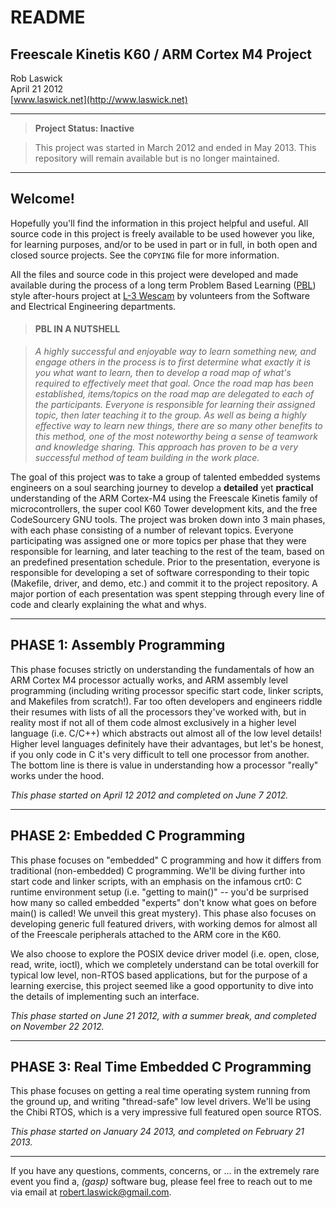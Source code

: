 
# README

## Freescale Kinetis K60 / ARM Cortex M4 Project

Rob Laswick  
April 21 2012    
[www.laswick.net](http://www.laswick.net)

---

> **Project Status: Inactive**

> This project was started in March 2012 and ended in May 2013.  This repository will remain available but is no longer maintained.

---

## Welcome!

Hopefully you'll find the information in this project helpful and useful.  All source code in this project is freely available to be used however you like, for learning purposes, and/or to be used in part or in full, in both open and closed source projects.  See the `COPYING` file for more information.

All the files and source code in this project were developed and made available during the process of a long term Problem Based Learning ([PBL](http://en.wikipedia.org/wiki/Problem-based_learning)) style after-hours project at [L-3 Wescam](http://www.wescam.com) by volunteers from the Software and Electrical Engineering departments.

>#### PBL IN A NUTSHELL

>_A highly successful and enjoyable way to learn something new, and engage others in the process is to first determine what exactly it is you what want to learn, then to develop a road map of what's required to effectively meet that goal.  Once the road map has been established, items/topics on the road map are delegated to each of the participants.  Everyone is responsible for learning their assigned topic, then later teaching it to the group.  As well as being a highly effective way to learn new things, there are so many other benefits to this method, one of the most noteworthy being a sense of teamwork and knowledge sharing.  This approach has proven to be a very successful method of team building in the work place._


The goal of this project was to take a group of talented embedded systems engineers on a soul searching journey to develop a **detailed** yet **practical** understanding of the ARM Cortex-M4 using the Freescale Kinetis family of microcontrollers, the super cool K60 Tower development kits, and the free CodeSourcery GNU tools.  The project was broken down into 3 main phases, with each phase consisting of a number of relevant topics.  Everyone participating was assigned one or more topics per phase that they were responsible for learning, and later teaching to the rest of the team, based on an predefined presentation schedule. Prior to the presentation, everyone is responsible for developing a set of software corresponding to their topic (Makefile, driver, and demo, etc.) and commit it to the project repository.  A major portion of each presentation was spent stepping through every line of code and clearly explaining the what and whys.

---

## PHASE 1: Assembly Programming

This phase focuses strictly on understanding the fundamentals of how an ARM Cortex M4 processor actually works, and ARM assembly level programming (including writing processor specific start code, linker scripts, and Makefiles from scratch!).  Far too often developers and engineers riddle their resumes with lists of all the processors they've worked with, but in reality most if not all of them code almost exclusively in a higher level language (i.e. C/C++) which abstracts out almost all of the low level details!  Higher level languages definitely have their advantages, but let's be honest, if you only code in C it's very difficult to tell one processor from another.  The bottom line is there is value in understanding how a processor "really" works under the hood.

_This phase started on April 12 2012 and completed on June 7 2012._

---

## PHASE 2: Embedded C Programming

This phase focuses on "embedded" C programming and how it differs from traditional (non-embedded) C programming.  We'll be diving further into start code and linker scripts, with an emphasis on the infamous crt0: C runtime environment setup (i.e. "getting to main()" -- you'd be surprised how many so called embedded "experts" don't know what goes on before main() is called!  We unveil this great mystery).  This phase also focuses on developing generic full featured drivers, with working demos for almost all of the Freescale peripherals attached to the ARM core in the K60.

We also choose to explore the POSIX device driver model (i.e. open, close, read, write, ioctl), which we completely understand can be total overkill for typical low level, non-RTOS based applications, but for the purpose of a learning exercise, this project seemed like a good opportunity to dive into the details of implementing such an interface.

_This phase started on June 21 2012, with a summer break, and completed
on November 22 2012._

---

## PHASE 3: Real Time Embedded C Programming

This phase focuses on getting a real time operating system running from the ground up, and writing "thread-safe" low level drivers.  We'll be using the Chibi RTOS, which is a very impressive full featured open source RTOS.

_This phase started on January 24 2013, and completed on February 21 2013._

---

If you have any questions, comments, concerns, or ... in the extremely rare event you find a, _(gasp)_ software bug, please feel free to reach out to me via email at robert.laswick@gmail.com.

